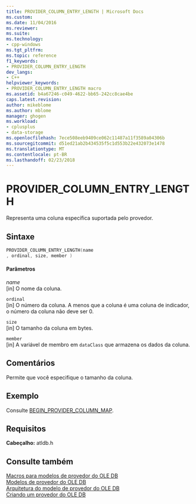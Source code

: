 ```yaml
---
title: PROVIDER_COLUMN_ENTRY_LENGTH | Microsoft Docs
ms.custom: 
ms.date: 11/04/2016
ms.reviewer: 
ms.suite: 
ms.technology:
- cpp-windows
ms.tgt_pltfrm: 
ms.topic: reference
f1_keywords:
- PROVIDER_COLUMN_ENTRY_LENGTH
dev_langs:
- C++
helpviewer_keywords:
- PROVIDER_COLUMN_ENTRY_LENGTH macro
ms.assetid: b4a67246-c049-4622-bb65-242cc8cae4be
caps.latest.revision: 
author: mikeblome
ms.author: mblome
manager: ghogen
ms.workload:
- cplusplus
- data-storage
ms.openlocfilehash: 7ece508eeb9409ce062c11487a11f3589a04306b
ms.sourcegitcommit: d51ed21ab2b434535f5c1d553b22e432073e1478
ms.translationtype: MT
ms.contentlocale: pt-BR
ms.lasthandoff: 02/23/2018
---
```

# <a name="providercolumnentrylength"></a>PROVIDER_COLUMN_ENTRY_LENGTH
Representa uma coluna específica suportada pelo provedor.  
  
## <a name="syntax"></a>Sintaxe  
  
```cpp
PROVIDER_COLUMN_ENTRY_LENGTH(name  
, ordinal, size, member )  
```  
  
#### <a name="parameters"></a>Parâmetros  
 *name*  
 [in] O nome da coluna.  
  
 `ordinal`  
 [in] O número da coluna. A menos que a coluna é uma coluna de indicador, o número da coluna não deve ser 0.  
  
 `size`  
 [in] O tamanho da coluna em bytes.  
  
 `member`  
 [in] A variável de membro em `dataClass` que armazena os dados da coluna.  
  
## <a name="remarks"></a>Comentários  
 Permite que você especifique o tamanho da coluna.  
  
## <a name="example"></a>Exemplo  
 Consulte [BEGIN_PROVIDER_COLUMN_MAP](../../data/oledb/begin-provider-column-map.md).  
  
## <a name="requirements"></a>Requisitos  
 **Cabeçalho:** atldb.h  
  
## <a name="see-also"></a>Consulte também  
 [Macros para modelos de provedor do OLE DB](../../data/oledb/macros-for-ole-db-provider-templates.md)   
 [Modelos de provedor do OLE DB](../../data/oledb/ole-db-provider-templates-cpp.md)   
 [Arquitetura do modelo de provedor do OLE DB](../../data/oledb/ole-db-provider-template-architecture.md)   
 [Criando um provedor do OLE DB](../../data/oledb/creating-an-ole-db-provider.md)